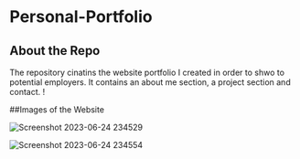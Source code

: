 # Personal-Portfolio

## About the Repo

The repository cinatins the website portfolio I created in order to shwo to potential employers. It contains an about me section, a project section and contact. !

##Images of the Website


![Screenshot 2023-06-24 234529](https://github.com/AGPaquette/Personal-Portfolio/assets/131227245/35ade788-e151-4ef4-a068-441cc6bc1293)

![Screenshot 2023-06-24 234554](https://github.com/AGPaquette/Personal-Portfolio/assets/131227245/6b46f326-dcce-44d5-aea1-bc085ac72bc9)

